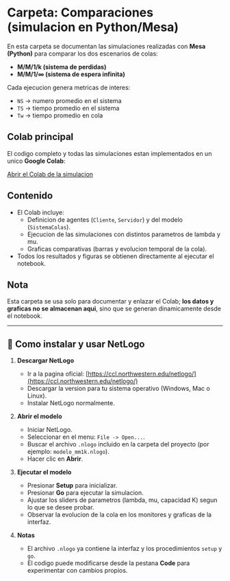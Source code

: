 #  Carpeta: Comparaciones (simulacion en Python/Mesa)

En esta carpeta se documentan las simulaciones realizadas con **Mesa (Python)** para comparar los dos escenarios de colas:

- **M/M/1/k (sistema de perdidas)**  
- **M/M/1/∞ (sistema de espera infinita)**  

Cada ejecucion genera metricas de interes:  
- `NS` → numero promedio en el sistema  
- `TS` → tiempo promedio en el sistema  
- `Tw` → tiempo promedio en cola  

##  Colab principal
El codigo completo y todas las simulaciones estan implementados en un unico **Google Colab**:  

 [Abrir el Colab de la simulacion](https://colab.research.google.com/drive/1I099hLlR9XGvZPCy2jEfwChlonQHhIdh?usp=sharing)

## Contenido
- El Colab incluye:
  - Definicion de agentes (`Cliente`, `Servidor`) y del modelo (`SistemaColas`).  
  - Ejecucion de las simulaciones con distintos parametros de lambda y mu.  
  - Graficas comparativas (barras y evolucion temporal de la cola).  
- Todos los resultados y figuras se obtienen directamente al ejecutar el notebook.  

## Nota
Esta carpeta se usa solo para documentar y enlazar el Colab; **los datos y graficas no se almacenan aqui**, sino que se generan dinamicamente desde el notebook.

---

## 🐢 Como instalar y usar NetLogo

1. **Descargar NetLogo**  
   - Ir a la pagina oficial: [https://ccl.northwestern.edu/netlogo/](https://ccl.northwestern.edu/netlogo/)  
   - Descargar la version para tu sistema operativo (Windows, Mac o Linux).  
   - Instalar NetLogo normalmente.  

2. **Abrir el modelo**  
   - Iniciar NetLogo.  
   - Seleccionar en el menu: `File -> Open...`.  
   - Buscar el archivo `.nlogo` incluido en la carpeta del proyecto (por ejemplo: `modelo_mm1k.nlogo`).  
   - Hacer clic en **Abrir**.  

3. **Ejecutar el modelo**  
   - Presionar **Setup** para inicializar.  
   - Presionar **Go** para ejecutar la simulacion.  
   - Ajustar los sliders de parametros (lambda, mu, capacidad K) segun lo que se desee probar.  
   - Observar la evolucion de la cola en los monitores y graficas de la interfaz.  

4. **Notas**  
   - El archivo `.nlogo` ya contiene la interfaz y los procedimientos `setup` y `go`.  
   - El codigo puede modificarse desde la pestana **Code** para experimentar con cambios propios.  

